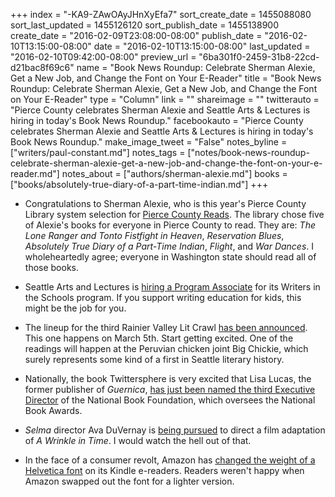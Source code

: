 +++
index = "-KA9-ZAwOAyJHnXyEfa7"
sort_create_date = 1455088080
sort_last_updated = 1455126120
sort_publish_date = 1455138900
create_date = "2016-02-09T23:08:00-08:00"
publish_date = "2016-02-10T13:15:00-08:00"
date = "2016-02-10T13:15:00-08:00"
last_updated = "2016-02-10T09:42:00-08:00"
preview_url = "6ba301f0-2459-31b8-22cd-d21bac8f69c6"
name = "Book News Roundup: Celebrate Sherman Alexie, Get a New Job, and Change the Font on Your E-Reader"
title = "Book News Roundup: Celebrate Sherman Alexie, Get a New Job, and Change the Font on Your E-Reader"
type = "Column"
link = ""
shareimage = ""
twitterauto = "Pierce County celebrates Sherman Alexie and Seattle Arts & Lectures is hiring in today's Book News Roundup."
facebookauto = "Pierce County celebrates Sherman Alexie and Seattle Arts & Lectures is hiring in today's Book News Roundup."
make_image_tweet = "False"
notes_byline = ["writers/paul-constant.md"]
notes_tags = ["notes/book-news-roundup-celebrate-sherman-alexie-get-a-new-job-and-change-the-font-on-your-e-reader.md"]
notes_about = ["authors/sherman-alexie.md"]
books = ["books/absolutely-true-diary-of-a-part-time-indian.md"]
+++
* Congratulations to Sherman Alexie, who is this year's Pierce County Library system selection for [Pierce County Reads](http://www.blscourierherald.com/news/368092381.html). The library chose five of Alexie's books for everyone in Pierce County to read. They are: *The Lone Ranger and Tonto Fistfight in Heaven*, *Reservation Blues*, *Absolutely True Diary of a Part-Time Indian*, *Flight*, and *War Dances*. I wholeheartedly agree; everyone in Washington state should read all of those books.

* Seattle Arts and Lectures is [hiring a Program Associate](http://www.lectures.org/about_us/opportunities.php?id=26) for its Writers in the Schools program. If you support writing education for kids, this might be the job for you.

* The lineup for the third Rainier Valley Lit Crawl [has been announced](http://gregbem.com/wordpress/2016/02/09/upcoming-event-rainier-valley-lit-crawl-3/). This one happens on March 5th. Start getting excited. One of the readings will happen at the Peruvian chicken joint Big Chickie, which surely represents some kind of a first in Seattle literary history.

* Nationally, the book Twittersphere is very excited that Lisa Lucas, the former publisher of *Guernica*, [has just been named the third Executive Director](http://artsbeat.blogs.nytimes.com/2016/02/10/lisa-lucas-named-executive-director-of-national-book-foundation/?_r=0) of the National Book Foundation, which oversees the National Book Awards.

* *Selma* director Ava DuVernay is [being pursued](http://collider.com/ava-duvernay-a-wrinkle-in-time-movie-intelligent-life/) to direct a film adaptation of *A Wrinkle in Time*. I would watch the hell out of that.

* In the face of a consumer revolt, Amazon has [changed the weight of a Helvetica font](http://www.teleread.com/amazon/amazon-rolling-back-evil-font-change-kindle-update-thanks/) on its Kindle e-readers. Readers weren't happy when Amazon swapped out the font for a lighter version. 